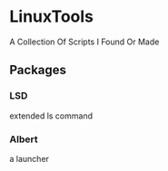 # LinuxTools
A Collection Of Scripts I Found Or Made

## Packages

### LSD
extended ls command

### Albert
a launcher
